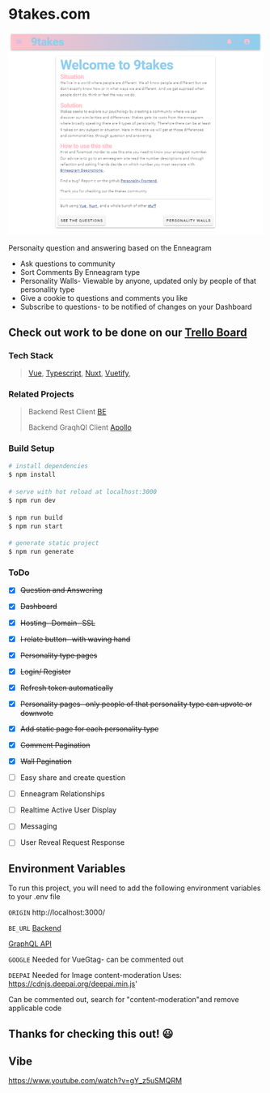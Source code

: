 # 9takes.com


<!-- <img src="static/9takes.png" href="https://9takes.com"><figcaption>"whoa checkout this sweet site @ 9takes.com" -someone really cool</figcaption></figure> -->

[![9takes.com](./static/9takes.PNG)](https://9takes.com)

Personaity question and answering based on the Enneagram
- Ask questions to community
- Sort Comments By Enneagram type
- Personality Walls- Viewable by anyone, updated only by people of that personality type
- Give a cookie to questions and comments you like
- Subscribe to questions- to be notified of changes on your Dashboard


## Check out work to be done on our [Trello Board](https://trello.com/b/TBY5udwx/personality-app)



### Tech Stack
> [Vue](https://vuejs.org/), [Typescript](https://www.typescriptlang.org/), [Nuxt](https://nuxtjs.org/), [Vuetify](https://vuetifyjs.com/en/), 

### Related Projects
> Backend Rest Client [BE](https://github.com/Wolverine971/personalityBE)
> 
> Backend GraqhQl Client [Apollo](https://github.com/Wolverine971/apollo-backend)

### Build Setup

```bash
# install dependencies
$ npm install

# serve with hot reload at localhost:3000
$ npm run dev

$ npm run build
$ npm run start

# generate static project
$ npm run generate
```

### ToDo


- [x]  <del>Question and Answering
- [x]  <del>Dashboard
- [x]  <del>Hosting- Domain- SSL
- [x]  <del>I relate button- with waving hand
- [x]  <del>Personality type pages
- [x]  <del>Login/ Register
- [x]  <del>Refresh token automatically
- [x]  <del>Personality pages- only people of that personality type can upvote or downvote
- [x]  <del>Add static page for each personality type
- [x]  <del>Comment Pagination
- [x]  <del>Wall Pagination
- [ ]  Easy share and create question
- [ ]  Enneagram Relationships
- [ ]  Realtime Active User Display
- [ ]  Messaging
- [ ]  User Reveal Request Response



## Environment Variables

To run this project, you will need to add the following environment variables to your .env file


`ORIGIN` 
http://localhost:3000/

`BE_URL`
[Backend](https://github.com/Wolverine971/personalityBE)

[GraphQL API](https://github.com/Wolverine971/apollo-backend)


`GOOGLE`
Needed for VueGtag- can be commented out

`DEEPAI`
Needed for Image content-moderation
Uses: https://cdnjs.deepai.org/deepai.min.js'

Can be commented out, search for "content-moderation"and remove applicable code



## Thanks for checking this out! :smiley:


## Vibe
https://www.youtube.com/watch?v=gY_z5uSMQRM
